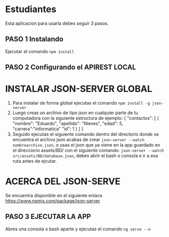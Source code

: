# Estudiantes

Esta aplicacion para usarla debes seguir 3 pasos.
## PASO 1 Instalando
Ejecutar el comando `npm install`

## PASO 2 Configurando el APIREST LOCAL
# INSTALAR JSON-SERVER GLOBAL
1. Para instalar de forma global ejecutas el comando 
`npm install -g json-server`
2. Luego creas un archivo de tipo json en cualquier parte de tu computadora con la siguiente estructura de ejemplo:
{
  "contactos": [
    {
      "nombre": "Eduardo",
      "apellido": "Nieves",
      "edad": 5,
      "carrera":"informatica"
      "id": 1
    }
  ]
}
3. Seguido ejecutas el siguiente comando dentro del directorio donde se encuentra el archivo json acabas de  crear `json-server --watch nombrearchivo.json`, o usas el json que ya viene en la app guardado en el direcciorio assets/BD/ con el siguiente comando: `json-server --watch src/assets/BD/database.json`, debes abrir el bash o consola e ir a esa ruta antes de ejcutar.
# ACERCA DEL JSON-SERVE
Se encuentra disponible en el siguiente enlace 
https://www.npmjs.com/package/json-server
## PASO 3 EJECUTAR LA APP

Abres una consola o bash aparte y ejecutas el comando `ng serve --o`
